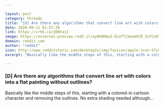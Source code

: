 ```yaml
---

layout: post
category: threads
title: "[D] Are there any algorithms that convert line art with colors into a flat painting without outlines?"
date: 2020-09-11 01:57:29
link: https://vrhk.co/2DNYajI
image: https://external-preview.redd.it/oy8KNKQa3-ECofTjVaemXCR_Sn7CnAYb-dHFwistGdk.jpg?width=400&height=209.42408377&auto=webp&crop=400:209.42408377,smart&s=77dc340c1de50799a0f02f6c4e99299447fa1a2c
domain: reddit.com
author: "reddit"
icon: http://www.redditstatic.com/desktop2x/img/favicon/apple-icon-57x57.png
excerpt: "Basically like the middle steps of this, starting with a colored-in cartoon character and removing the outlines. No extra shading needed although..."

---
```


### [D] Are there any algorithms that convert line art with colors into a flat painting without outlines?

Basically like the middle steps of this, starting with a colored-in cartoon character and removing the outlines. No extra shading needed although...